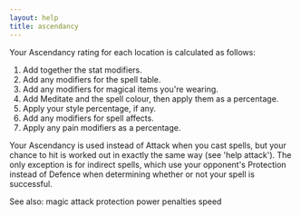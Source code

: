 ```yaml
---
layout: help
title: ascendancy
---
```


Your Ascendancy rating for each location is calculated as follows:

1) Add together the stat modifiers.
2) Add any modifiers for the spell table.
3) Add any modifiers for magical items you're wearing.
4) Add Meditate and the spell colour, then apply them as a percentage.
5) Apply your style percentage, if any.
6) Add any modifiers for spell affects.
7) Apply any pain modifiers as a percentage.

Your Ascendancy is used instead of Attack when you cast spells, but your chance
to hit is worked out in exactly the same way (see 'help attack').  The only 
exception is for indirect spells, which use your opponent's Protection instead 
of Defence when determining whether or not your spell is successful.

See also: magic attack protection power penalties speed

